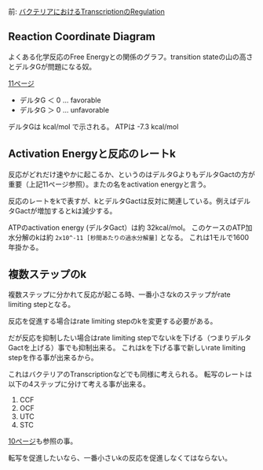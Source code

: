前: [バクテリアにおけるTranscriptionのRegulation](%E3%83%90%E3%82%AF%E3%83%86%E3%83%AA%E3%82%A2%E3%81%AB%E3%81%8A%E3%81%91%E3%82%8BTranscription%E3%81%AERegulation)

## Reaction Coordinate Diagram

よくある化学反応のFree Energyとの関係のグラフ。transition stateの山の高さとデルタGが問題になる奴。

[11ページ](https://karino2.github.io/ImageGallery/MolecularBiology728x2.html#lg=1&slide=10)

- デルタG ＜ 0 ... favorable
- デルタG ＞ 0 ... unfavorable

デルタGは kcal/mol で示される。
ATPは -7.3 kcal/mol

## Activation Energyと反応のレートk

反応がどれだけ速やかに起こるか、というのはデルタGよりもデルタGactの方が重要（上記11ページ参照）。またの名をactivation energyと言う。

反応のレートをkで表すが、kとデルタGactは反対に関連している。例えばデルタGactが増加するとkは減少する。

ATPのactivation energy (デルタGact）は約 32kcal/mol。
このケースのATP加水分解のkは約 `2x10^-11 [秒間あたりの過水分解量]` となる。
これは1モルで1600年掛かる。

## 複数ステップのk

複数ステップに分かれて反応が起こる時、一番小さなkのステップがrate limiting stepとなる。

反応を促進する場合はrate limiting stepのkを変更する必要がある。

だが反応を抑制したい場合はrate limiting stepでないkを下げる（つまりデルタGactを上げる）事でも抑制出来る。
これはkを下げる事で新しいrate limiting stepを作る事が出来るから。

これはバクテリアのTranscriptionなどでも同様に考えられる。
転写のレートは以下の4ステップに分けて考える事が出来る。

1. CCF
2. OCF
3. UTC
4. STC

[10ページ](https://karino2.github.io/ImageGallery/MolecularBiology728x2.html#lg=1&slide=9)も参照の事。

転写を促進したいなら、一番小さいkの反応を促進しなくてはならない。